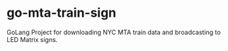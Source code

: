 # go-mta-train-sign
GoLang Project for downloading NYC MTA train data and broadcasting to LED Matrix signs.
